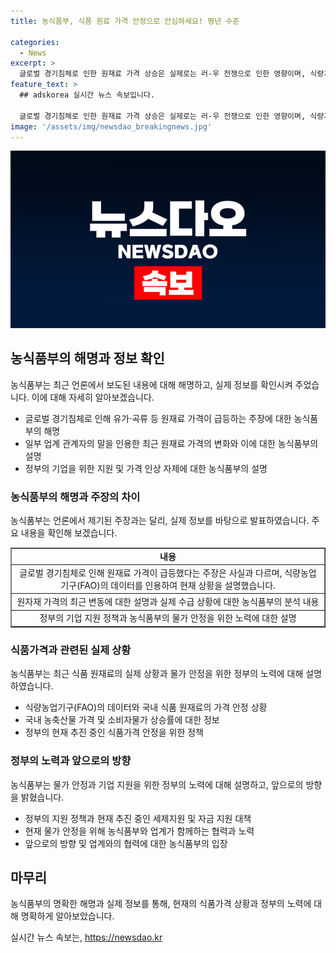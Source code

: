 ```yaml
---
title: 농식품부, 식품 원료 가격 안정으로 안심하세요! 평년 수준

categories:
  - News
excerpt: >
  글로벌 경기침체로 인한 원재료 가격 상승은 실제로는 러-우 전쟁으로 인한 영향이며, 식량가격 안정화가 진행 중입니다. 식품 원재료의 가격 상승은 2021년부터 하락하는 추세를 보이고 있으며, 국내 농축산물가격 또한 하락하고 있습니다. 정부는 식품 원재료에 대한 다양한 세제지원을 실시하고 있으며, 물가안정을 위해 계속해서 노력 중입니다.
feature_text: >
  ## adskorea 실시간 뉴스 속보입니다.

  글로벌 경기침체로 인한 원재료 가격 상승은 실제로는 러-우 전쟁으로 인한 영향이며, 식량가격 안정화가 진행 중입니다. 식품 원재료의 가격 상승은 2021년부터 하락하는 추세를 보이고 있으며, 국내 농축산물가격 또한 하락하고 있습니다. 정부는 식품 원재료에 대한 다양한 세제지원을 실시하고 있으며, 물가안정을 위해 계속해서 노력 중입니다.
image: '/assets/img/newsdao_breakingnews.jpg'
---
```


<p><img src="/assets/img/newsdao_breakingnews.jpg" alt="adskorea 속보" /></p>

<h2 data-ke-size="size26">농식품부의 해명과 정보 확인</h2>

<p data-ke-size="size16">농식품부는 최근 언론에서 보도된 내용에 대해 해명하고, 실제 정보를 확인시켜 주었습니다. 이에 대해 자세히 알아보겠습니다.</p>

<ul>
  <li>글로벌 경기침체로 인해 유가·곡류 등 원재료 가격이 급등하는 주장에 대한 농식품부의 해명</li>
  <li>일부 업계 관계자의 말을 인용한 최근 원재료 가격의 변화와 이에 대한 농식품부의 설명</li>
  <li>정부의 기업을 위한 지원 및 가격 인상 자제에 대한 농식품부의 설명</li>
</ul>

<h3>농식품부의 해명과 주장의 차이</h3>

<p data-ke-size="size16">농식품부는 언론에서 제기된 주장과는 달리, 실제 정보를 바탕으로 발표하였습니다. 주요 내용을 확인해 보겠습니다.</p>

<table style="width: 100%;" border="1">
<tbody>
<tr>
<td style="text-align: center; height: 17px;"><b>내용</b></td>
</tr>
<tr>
<td style="text-align: center; height: 17px;">글로벌 경기침체로 인해 원재료 가격이 급등했다는 주장은 사실과 다르며, 식량농업기구(FAO)의 데이터를 인용하여 현재 상황을 설명했습니다.</td>
</tr>
<tr>
<td style="text-align: center; height: 17px;">원자재 가격의 최근 변동에 대한 설명과 실제 수급 상황에 대한 농식품부의 분석 내용</td>
</tr>
<tr>
<td style="text-align: center; height: 17px;">정부의 기업 지원 정책과 농식품부의 물가 안정을 위한 노력에 대한 설명</td>
</tr>
</tbody>
</table>

<h3>식품가격과 관련된 실제 상황</h3>

<p data-ke-size="size16">농식품부는 최근 식품 원재료의 실제 상황과 물가 안정을 위한 정부의 노력에 대해 설명하였습니다.</p>

<ul>
  <li>식량농업기구(FAO)의 데이터와 국내 식품 원재료의 가격 안정 상황</li>
  <li>국내 농축산물 가격 및 소비자물가 상승률에 대한 정보</li>
  <li>정부의 현재 추진 중인 식품가격 안정을 위한 정책</li>
</ul>

<h3>정부의 노력과 앞으로의 방향</h3>

<p data-ke-size="size16">농식품부는 물가 안정과 기업 지원을 위한 정부의 노력에 대해 설명하고, 앞으로의 방향을 밝혔습니다.</p>

<ul>
  <li>정부의 지원 정책과 현재 추진 중인 세제지원 및 자금 지원 대책</li>
  <li>현재 물가 안정을 위해 농식품부와 업계가 함께하는 협력과 노력</li>
  <li>앞으로의 방향 및 업계와의 협력에 대한 농식품부의 입장</li>
</ul>

<h2 data-ke-size="size26">마무리</h2>

<p data-ke-size="size16">농식품부의 명확한 해명과 실제 정보를 통해, 현재의 식품가격 상황과 정부의 노력에 대해 명확하게 알아보았습니다.</p>
실시간 뉴스 속보는, <a href="https://newsdao.kr" rel="dofollow">https://newsdao.kr</a>



